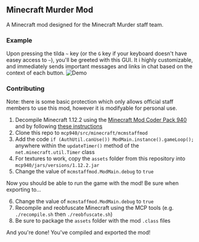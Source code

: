 ## Minecraft Murder Mod
A Minecraft mod designed for the Minecraft Murder staff team. 

### Example
Upon pressing the tilda `~` key (or the `G` key if your keyboard doesn't have easey access to `~`), you'll be greeted with this GUI. It i highly customizable, and immediately sends important messages and links in chat based on the context of each button.
![Demo](https://i.imgur.com/0xubmty.png)
 

### Contributing
Note: there is some basic protection which only allows official staff members to use this mod, however it is modifyable for personal use.

1. Decompile Minecraft 1.12.2 using the [Minecraft Mod Coder Pack 940](http://www.modcoderpack.com/) and by following [these instructions](https://gist.github.com/Pokechu22/97bf5bd528eeadef09dcbae8a15b009f)
2. Clone this repo to `mcp940/src/minecraft/mcmstaffmod`
3. Add the code `if (AuthUtil.canUse()) ModMain.instance().gameLoop();` anywhere within the `updateTimer()` method of the `net.minecraft.util.Timer` class
4. For textures to work, copy the `assets` folder from this repository into `mcp940/jars/versions/1.12.2.jar`
5. Change the value of `mcmstaffmod.ModMain.debug` to `true`

Now you should be able to run the game with the mod! Be sure when exporting to...

6. Change the value of `mcmstaffmod.ModMain.debug` to `true`
7. Recompile and reobfuscate Minecraft using the MCP tools (e.g. `./recompile.sh` then `./reobfuscate.sh`)
8. Be sure to package the `assets` folder with the mod `.class` files

And you're done! You've compiled and exported the mod!
